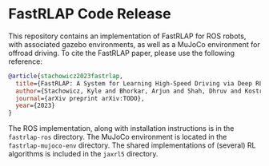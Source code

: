 # FastRLAP Code Release
This repository contains an implementation of FastRLAP for ROS robots, with associated gazebo environments, as well as a MuJoCo environment for offroad driving. To cite the FastRLAP paper, please use the following reference:
```bibtex
@article{stachowicz2023fastrlap,
  title={FastRLAP: A System for Learning High-Speed Driving via Deep RL and Autonomous Practicing},
  author={Stachowicz, Kyle and Bhorkar, Arjun and Shah, Dhruv and Kostrikov, Ilya and Levine, Sergey},
  journal={arXiv preprint arXiv:TODO},
  year={2023}
}
```

The ROS implementation, along with installation instructions is in the `fastrlap-ros` directory. The MuJoCo environment is located in the `fastrlap-mujoco-env` directory. The shared implementations of (several) RL algorithms is included in the `jaxrl5` directory.
